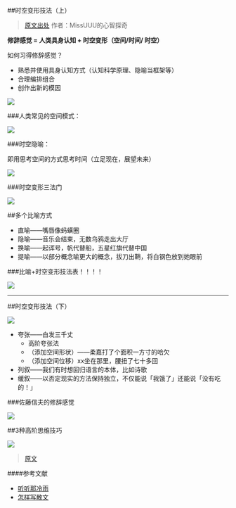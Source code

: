 ##时空变形技法（上）

>[原文出处](https://missuuu.gitbooks.io/missuuu-writer/content/chapter05/lesson3.html) 作者：MissUUU的心智探奇

**修辞感觉 = 人类具身认知 + 时空变形（空间/时间/ 时空）**

如何习得修辞感觉？

- 熟悉并使用具身认知方式（认知科学原理、隐喻当框架等）
- 合理编排组合
- 创作出新的模因

![](http://upload-images.jianshu.io/upload_images/197369-57c0f5cee35ac93b.png?imageMogr2/auto-orient/strip%7CimageView2/2/w/1240)

###人类常见的空间模式：


![](http://upload-images.jianshu.io/upload_images/197369-d2a47f1943dde415.png?imageMogr2/auto-orient/strip%7CimageView2/2/w/1240)

###时空隐喻：

即用思考空间的方式思考时间（立足现在，展望未来）


![](http://upload-images.jianshu.io/upload_images/197369-67d1fb5cebe91285.jpg?imageMogr2/auto-orient/strip%7CimageView2/2/w/1240)

###时空变形三法门

![](http://upload-images.jianshu.io/upload_images/197369-8379a163722f5b56.png?imageMogr2/auto-orient/strip%7CimageView2/2/w/1240)

##多个比喻方式

- 直喻——嘴唇像蚂蟥圈
- 隐喻——音乐会结束，无数乌鸦走出大厅
- 换喻——起诨号，帆代替船，五星红旗代替中国
- 提喻——以部分概念喻更大的概念，拔刀出鞘，将白钢色放到她眼前


###比喻+时空变形技法表！！！！

![](http://upload-images.jianshu.io/upload_images/197369-6da2c607e3615d74.png?imageMogr2/auto-orient/strip%7CimageView2/2/w/1240)

----

##时空变形技法（下）


![](http://upload-images.jianshu.io/upload_images/197369-651e878c22173773.png?imageMogr2/auto-orient/strip%7CimageView2/2/w/1240)

- 夸张——白发三千丈
  - 高阶夸张法
  - （添加空间形状）——柔嘉打了个面积一方寸的哈欠
  - （添加空间位移）xx坐在那里，腰扭了七十多回
- 列叙——我们有时想回归语言的本体，比如诗歌
- 缓叙——以否定现实的方法保持独立，不仅能说「我饿了」还能说「没有吃的！」


###佐藤信夫的修辞感觉

![](http://upload-images.jianshu.io/upload_images/197369-caa3f764e9b0917a.png?imageMogr2/auto-orient/strip%7CimageView2/2/w/1240)

##3种高阶思维技巧


![](http://upload-images.jianshu.io/upload_images/197369-66323de45889d676.png?imageMogr2/auto-orient/strip%7CimageView2/2/w/1240)

>[原文](https://missuuu.gitbooks.io/missuuu-writer/content/chapter05/lesson4.html)

####参考文献

- [听听那冷雨](http://note.openmindclub.com/essays/YGZ-rain.html)
- [怎样写散文](http://note.openmindclub.com/essays/JXL-essays.html)
